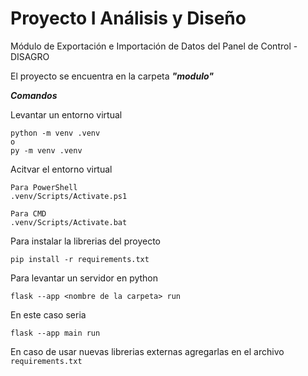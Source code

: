 # Proyecto I Análisis y Diseño
Módulo de Exportación e Importación de Datos del Panel de Control - DISAGRO


El proyecto se encuentra en la carpeta ***"modulo"***

***Comandos***

Levantar un entorno virtual
```
python -m venv .venv
o
py -m venv .venv
```

Acitvar el entorno virtual
```
Para PowerShell
.venv/Scripts/Activate.ps1

Para CMD
.venv/Scripts/Activate.bat
```

Para instalar la librerias del proyecto

```
pip install -r requirements.txt
```

Para levantar un servidor en python
```
flask --app <nombre de la carpeta> run
```
En este caso seria
```
flask --app main run
```

En caso de usar nuevas librerias externas agregarlas en el archivo ```requirements.txt```